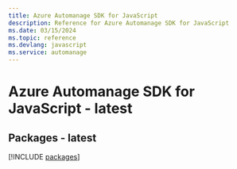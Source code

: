 ```yaml
---
title: Azure Automanage SDK for JavaScript
description: Reference for Azure Automanage SDK for JavaScript
ms.date: 03/15/2024
ms.topic: reference
ms.devlang: javascript
ms.service: automanage
---
```

# Azure Automanage SDK for JavaScript - latest
## Packages - latest
[!INCLUDE [packages](automanage-index.md)]